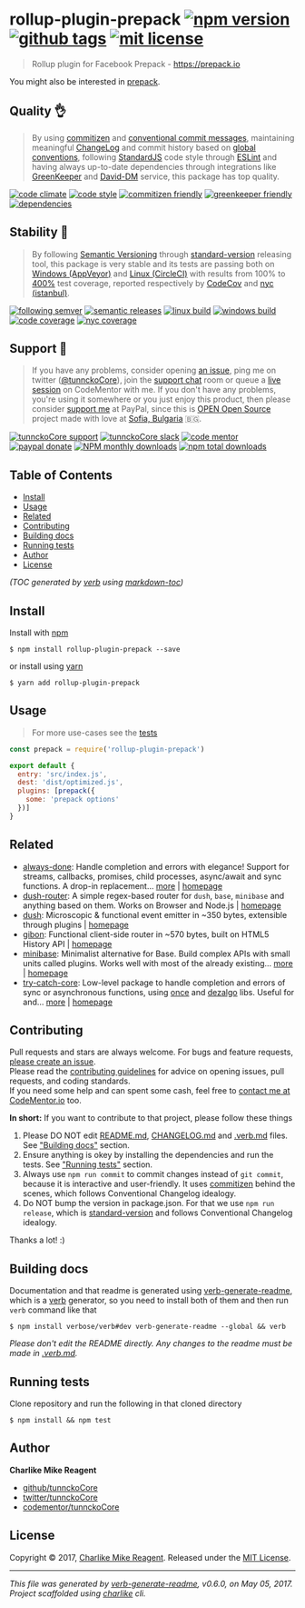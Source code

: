 # rollup-plugin-prepack [![npm version][npmv-img]][npmv-url] [![github tags][ghtag-img]][ghtag-url] [![mit license][license-img]][license-url]

> Rollup plugin for Facebook Prepack - https://prepack.io

You might also be interested in [prepack](https://github.com/facebook/prepack).

## Quality 👌

> By using [commitizen][czfriendly-url] and [conventional commit messages][conventional-messages-url],
maintaining meaningful [ChangeLog][changelogmd-url]
and commit history based on [global conventions][conventions-url],
following [StandardJS][standard-url] code style through [ESLint][eslint-url] and
having always up-to-date dependencies through integrations
like [GreenKeeper][gk-integration-url] and [David-DM][daviddm-url] service,
this package has top quality.

[![code climate][codeclimate-img]][codeclimate-url]
[![code style][standard-img]][standard-url]
[![commitizen friendly][czfriendly-img]][czfriendly-url]
[![greenkeeper friendly][gkfriendly-img]][gkfriendly-url]
[![dependencies][daviddm-deps-img]][daviddm-deps-url]
<!-- uncomment when need -->
<!-- [![develop deps][daviddm-devdeps-img]][daviddm-devdeps-url] -->

## Stability 💯

> By following [Semantic Versioning][semver-url] through [standard-version][] releasing tool,
this package is very stable and its tests are passing both on [Windows (AppVeyor)][appveyor-ci-url]
and [Linux (CircleCI)][circle-ci-url] with results
from 100% to [400%][absolute-coverage-url] test coverage, reported respectively
by [CodeCov][codecov-coverage-url] and [nyc (istanbul)][nyc-istanbul-url].

[![following semver][following-semver-img]][following-semver-url]
[![semantic releases][strelease-img]][strelease-url]
[![linux build][circle-img]][circle-url]
[![windows build][appveyor-img]][appveyor-url]
[![code coverage][codecov-img]][codecov-url]
[![nyc coverage][istanbulcov-img]][istanbulcov-url]

## Support :clap:

> If you have any problems, consider opening [an issue][open-issue-url],
ping me on twitter ([@tunnckoCore][tunnckocore-twitter-url]),
join the [support chat][supportchat-url] room
or queue a [live session][codementor-url] on CodeMentor with me.
If you don't have any problems, you're using it somewhere or
you just enjoy this product, then please consider [support me][paypalme-url] at PayPal,
since this is [OPEN Open Source][opensource-project-url] project made
with love at [Sofia, Bulgaria][bulgaria-url] 🇧🇬.

[![tunnckoCore support][supportchat-img]][supportchat-url]
[![tunnckoCore slack][slackchat-img]][slackchat-url]
[![code mentor][codementor-img]][codementor-url]
[![paypal donate][paypalme-img]][paypalme-url]
[![NPM monthly downloads](https://img.shields.io/npm/dm/rollup-plugin-prepack.svg?style=flat)](https://npmjs.org/package/rollup-plugin-prepack)
[![npm total downloads][downloads-img]][downloads-url]

## Table of Contents
- [Install](#install)
- [Usage](#usage)
- [Related](#related)
- [Contributing](#contributing)
- [Building docs](#building-docs)
- [Running tests](#running-tests)
- [Author](#author)
- [License](#license)

_(TOC generated by [verb](https://github.com/verbose/verb) using [markdown-toc](https://github.com/jonschlinkert/markdown-toc))_

## Install
Install with [npm](https://www.npmjs.com/)

```
$ npm install rollup-plugin-prepack --save
```

or install using [yarn](https://yarnpkg.com)

```
$ yarn add rollup-plugin-prepack
```

## Usage
> For more use-cases see the [tests](test.js)

```js
const prepack = require('rollup-plugin-prepack')

export default {
  entry: 'src/index.js',
  dest: 'dist/optimized.js',
  plugins: [prepack({
    some: 'prepack options'
  })]
}
```

## Related
- [always-done](https://www.npmjs.com/package/always-done): Handle completion and errors with elegance! Support for streams, callbacks, promises, child processes, async/await and sync functions. A drop-in replacement… [more](https://github.com/hybridables/always-done#readme) | [homepage](https://github.com/hybridables/always-done#readme "Handle completion and errors with elegance! Support for streams, callbacks, promises, child processes, async/await and sync functions. A drop-in replacement for [async-done][] - pass 100% of its tests plus more")
- [dush-router](https://www.npmjs.com/package/dush-router): A simple regex-based router for `dush`, `base`, `minibase` and anything based on them. Works on Browser and Node.js | [homepage](https://github.com/tunnckocore/dush-router#readme "A simple regex-based router for `dush`, `base`, `minibase` and anything based on them. Works on Browser and Node.js")
- [dush](https://www.npmjs.com/package/dush): Microscopic & functional event emitter in ~350 bytes, extensible through plugins | [homepage](https://github.com/tunnckocore/dush#readme "Microscopic & functional event emitter in ~350 bytes, extensible through plugins")
- [gibon](https://www.npmjs.com/package/gibon): Functional client-side router in ~570 bytes, built on HTML5 History API | [homepage](https://github.com/tunnckoCore/gibon#readme "Functional client-side router in ~570 bytes, built on HTML5 History API")
- [minibase](https://www.npmjs.com/package/minibase): Minimalist alternative for Base. Build complex APIs with small units called plugins. Works well with most of the already existing… [more](https://github.com/node-minibase/minibase#readme) | [homepage](https://github.com/node-minibase/minibase#readme "Minimalist alternative for Base. Build complex APIs with small units called plugins. Works well with most of the already existing [base][] plugins.")
- [try-catch-core](https://www.npmjs.com/package/try-catch-core): Low-level package to handle completion and errors of sync or asynchronous functions, using [once][] and [dezalgo][] libs. Useful for and… [more](https://github.com/hybridables/try-catch-core#readme) | [homepage](https://github.com/hybridables/try-catch-core#readme "Low-level package to handle completion and errors of sync or asynchronous functions, using [once][] and [dezalgo][] libs. Useful for and used in higher-level libs such as [always-done][] to handle completion of anything.")

## Contributing
Pull requests and stars are always welcome. For bugs and feature requests, [please create an issue][open-issue-url].  
Please read the [contributing guidelines][contributing-url] for advice on opening issues, pull requests, and coding standards.  
If you need some help and can spent some cash, feel free to [contact me at CodeMentor.io][codementor-url] too.

**In short:** If you want to contribute to that project, please follow these things

1. Please DO NOT edit [README.md](README.md), [CHANGELOG.md][changelogmd-url] and [.verb.md](.verb.md) files. See ["Building docs"](#building-docs) section.
2. Ensure anything is okey by installing the dependencies and run the tests. See ["Running tests"](#running-tests) section.
3. Always use `npm run commit` to commit changes instead of `git commit`, because it is interactive and user-friendly. It uses [commitizen][] behind the scenes, which follows Conventional Changelog idealogy.
4. Do NOT bump the version in package.json. For that we use `npm run release`, which is [standard-version][] and follows Conventional Changelog idealogy.

Thanks a lot! :)

## Building docs
Documentation and that readme is generated using [verb-generate-readme][], which is a [verb][] generator, so you need to install both of them and then run `verb` command like that

```
$ npm install verbose/verb#dev verb-generate-readme --global && verb
```

_Please don't edit the README directly. Any changes to the readme must be made in [.verb.md](.verb.md)._

## Running tests
Clone repository and run the following in that cloned directory

```
$ npm install && npm test
```

## Author
**Charlike Mike Reagent**

+ [github/tunnckoCore](https://github.com/tunnckoCore)
+ [twitter/tunnckoCore](https://twitter.com/tunnckoCore)
+ [codementor/tunnckoCore](https://codementor.io/tunnckoCore)

## License
Copyright © 2017, [Charlike Mike Reagent](https://i.am.charlike.online). Released under the [MIT License](LICENSE).

***

_This file was generated by [verb-generate-readme](https://github.com/verbose/verb-generate-readme), v0.6.0, on May 05, 2017._  
_Project scaffolded using [charlike][] cli._

[always-done]: https://github.com/hybridables/always-done
[async-done]: https://github.com/gulpjs/async-done
[base]: https://github.com/node-base/base
[charlike]: https://github.com/tunnckoCore/charlike
[commitizen]: https://github.com/commitizen/cz-cli
[dezalgo]: https://github.com/npm/dezalgo
[once]: https://github.com/isaacs/once
[standard-version]: https://github.com/conventional-changelog/standard-version
[verb-generate-readme]: https://github.com/verbose/verb-generate-readme
[verb]: https://github.com/verbose/verb

[license-url]: https://github.com/tunnckoCore/rollup-plugin-prepack/blob/master/LICENSE
[license-img]: https://img.shields.io/npm/l/rollup-plugin-prepack.svg

[downloads-url]: https://www.npmjs.com/package/rollup-plugin-prepack
[downloads-img]: https://img.shields.io/npm/dt/rollup-plugin-prepack.svg

[codeclimate-url]: https://codeclimate.com/github/tunnckoCore/rollup-plugin-prepack
[codeclimate-img]: https://img.shields.io/codeclimate/github/tunnckoCore/rollup-plugin-prepack.svg

[circle-url]: https://circleci.com/gh/tunnckoCore/rollup-plugin-prepack
[circle-img]: https://img.shields.io/circleci/project/github/tunnckoCore/rollup-plugin-prepack/master.svg?label=linux

[appveyor-url]: https://ci.appveyor.com/project/tunnckoCore/rollup-plugin-prepack
[appveyor-img]: https://img.shields.io/appveyor/ci/tunnckoCore/rollup-plugin-prepack/master.svg?label=windows

[codecov-url]: https://codecov.io/gh/tunnckoCore/rollup-plugin-prepack
[codecov-img]: https://img.shields.io/codecov/c/github/tunnckoCore/rollup-plugin-prepack/master.svg?label=codecov

[daviddm-deps-url]: https://david-dm.org/tunnckoCore/rollup-plugin-prepack
[daviddm-deps-img]: https://img.shields.io/david/tunnckoCore/rollup-plugin-prepack.svg

[daviddm-devdeps-url]: https://david-dm.org/tunnckoCore/rollup-plugin-prepack?type=dev
[daviddm-devdeps-img]: https://img.shields.io/david/dev/tunnckoCore/rollup-plugin-prepack.svg

[ghtag-url]: https://github.com/tunnckoCore/rollup-plugin-prepack/tags
[ghtag-img]: https://img.shields.io/github/tag/tunnckoCore/rollup-plugin-prepack.svg?label=github%20tag

[npmv-url]: https://www.npmjs.com/package/rollup-plugin-prepack
[npmv-img]: https://img.shields.io/npm/v/rollup-plugin-prepack.svg?label=npm%20version

[standard-url]: https://github.com/feross/standard
[standard-img]: https://img.shields.io/badge/code%20style-standard-brightgreen.svg

[paypalme-url]: https://www.paypal.me/tunnckoCore/5usd
[paypalme-img]: https://img.shields.io/badge/paypal-donate-brightgreen.svg

[czfriendly-url]: http://commitizen.github.io/cz-cli
[czfriendly-img]: https://img.shields.io/badge/commitizen-friendly-brightgreen.svg

[gkfriendly-url]: https://greenkeeper.io/
[gkfriendly-img]: https://img.shields.io/badge/greenkeeper-friendly-brightgreen.svg

[codementor-url]: https://www.codementor.io/tunnckocore?utm_source=github&utm_medium=button&utm_term=tunnckocore&utm_campaign=github
[codementor-img]: https://img.shields.io/badge/code%20mentor-live%20session-brightgreen.svg

[istanbulcov-url]: https://twitter.com/tunnckoCore/status/841768516965568512
[istanbulcov-img]: https://img.shields.io/badge/istanbul-400%25-brightgreen.svg

[following-semver-url]: http://semver.org
[following-semver-img]: https://img.shields.io/badge/following-semver-brightgreen.svg

[strelease-url]: https://github.com/conventional-changelog/standard-version
[strelease-img]: https://img.shields.io/badge/using-standard%20version-brightgreen.svg

[supportchat-url]: https://gitter.im/tunnckoCore/support
[supportchat-img]: https://img.shields.io/gitter/room/tunnckoCore/support.svg?colorB=049372

[slackchat-url]: https://tunnckocore-slack.now.sh/
[slackchat-img]: https://img.shields.io/badge/join-slack%20chat-F62459.svg

[bulgaria-url]: https://www.google.bg/search?q=Sofia%2C+Bulgaria "One of the top 10 best places for start-up business in the world, especially in IT technologies"

[changelogmd-url]: https://github.com/tunnckoCore/rollup-plugin-prepack/blob/master/CHANGELOG.md
[conventions-url]: https://github.com/bcoe/conventional-changelog-standard/blob/master/convention.md
[tunnckocore-twitter-url]: https://twitter.com/tunnckoCore
[opensource-project-url]: http://openopensource.org
[nyc-istanbul-url]: https://istanbul.js.org
[circle-ci-url]: https://circleci.com
[appveyor-ci-url]: https://appveyor.com
[codecov-coverage-url]: https://codecov.io
[semver-url]: http://semver.org
[eslint-url]: http://eslint.org
[conventional-messages-url]: https://github.com/conventional-changelog/conventional-changelog
[gk-integration-url]: https://github.com/integration/greenkeeper
[daviddm-url]: https://david-dm.org
[open-issue-url]: https://github.com/tunnckoCore/rollup-plugin-prepack/issues/new
[contributing-url]: https://github.com/tunnckoCore/rollup-plugin-prepack/blob/master/CONTRIBUTING.md
[absolute-coverage-url]: https://github.com/tunnckoCore/rollup-plugin-prepack/blob/master/package.json

